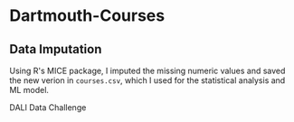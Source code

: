 # Dartmouth-Courses

## Data Imputation
Using R's MICE package, I imputed the missing numeric values and saved the new verion in `courses.csv`, which I used for the statistical analysis and ML model.

DALI Data Challenge
